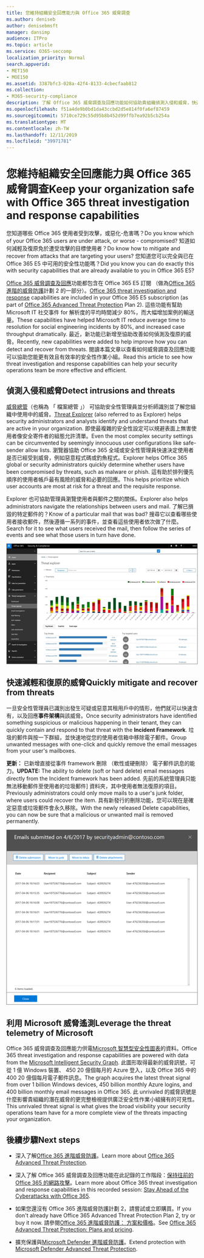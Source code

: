 ```yaml
---
title: 您維持組織安全回應能力與 Office 365 威脅調查
ms.author: deniseb
author: denisebmsft
manager: dansimp
audience: ITPro
ms.topic: article
ms.service: O365-seccomp
localization_priority: Normal
search.appverid:
- MET150
- MOE150
ms.assetid: 3387bfc3-028a-42f4-8133-4cbecfaab812
ms.collection:
- M365-security-compliance
description: 了解 Office 365 威脅調查及回應功能如何協助貴組織偵測入侵和威脅，快速地降低，以及復原威脅。
ms.openlocfilehash: f51a4de9b0bd1da43ccbd2d5e814f0fa6ef87459
ms.sourcegitcommit: 5710ce729c55d95b8b452d99ffb7ea92b5cb254a
ms.translationtype: MT
ms.contentlocale: zh-TW
ms.lasthandoff: 12/11/2019
ms.locfileid: "39971781"
---
```

# <a name="keep-your-organization-safe-with-office-365-threat-investigation-and-response-capabilities"></a><span data-ttu-id="8f874-103">您維持組織安全回應能力與 Office 365 威脅調查</span><span class="sxs-lookup"><span data-stu-id="8f874-103">Keep your organization safe with Office 365 threat investigation and response capabilities</span></span>

<span data-ttu-id="8f874-104">您知道哪些 Office 365 使用者受到攻擊，或惡化-危害嗎？</span><span class="sxs-lookup"><span data-stu-id="8f874-104">Do you know which of your Office 365 users are under attack, or worse - compromised?</span></span> <span data-ttu-id="8f874-105">知道如何減輕及復原免於遭受攻擊的目標使用者？</span><span class="sxs-lookup"><span data-stu-id="8f874-105">Do know how to mitigate and recover from attacks that are targeting your users?</span></span> <span data-ttu-id="8f874-106">您知道您可以完全與已在 Office 365 E5 中可用的安全性功能嗎？</span><span class="sxs-lookup"><span data-stu-id="8f874-106">Did you know you can do exactly this with security capabilities that are already available to you in Office 365 E5?</span></span>

<span data-ttu-id="8f874-107">[Office 365 威脅調查及回應](office-365-ti.md)功能都包含在 Office 365 E5 訂閱 （做為[Office 365 進階的威脅防護](office-365-atp.md)計劃 2 的一部分）。</span><span class="sxs-lookup"><span data-stu-id="8f874-107">[Office 365 threat investigation and response](office-365-ti.md) capabilities are included in your Office 365 E5 subscription (as part of [Office 365 Advanced Threat Protection](office-365-atp.md) Plan 2).</span></span> <span data-ttu-id="8f874-108">這些功能有幫助 Microsoft IT 社交事件 for 解析度的平均時間減少 80%，而大幅增加案例的輸送量。</span><span class="sxs-lookup"><span data-stu-id="8f874-108">These capabilities have helped Microsoft IT reduce average time to resolution for social engineering incidents by 80%, and increased case throughput dramatically.</span></span> <span data-ttu-id="8f874-109">最近，新功能已新增至協助改善如何偵測及復原的威脅。</span><span class="sxs-lookup"><span data-stu-id="8f874-109">Recently, new capabilities were added to help improve how you can detect and recover from threats.</span></span> <span data-ttu-id="8f874-110">閱讀本篇文章以查看如何威脅調查及回應功能可以協助您能更有效且有效率的安全性作業小組。</span><span class="sxs-lookup"><span data-stu-id="8f874-110">Read this article to see how threat investigation and response capabilities can help your security operations team be more effective and efficient.</span></span>

## <a name="detect-intrusions-and-threats"></a><span data-ttu-id="8f874-111">偵測入侵和威脅</span><span class="sxs-lookup"><span data-stu-id="8f874-111">Detect intrusions and threats</span></span>

<span data-ttu-id="8f874-112">[威脅總管](threat-explorer.md)（也稱為 「 檔案總管 」） 可協助安全性管理員並分析師識別並了解您組織中使用中的威脅。</span><span class="sxs-lookup"><span data-stu-id="8f874-112">[Threat Explorer](threat-explorer.md) (also referred to as Explorer) helps security administrators and analysts identify and understand threats that are active in your organization.</span></span> <span data-ttu-id="8f874-113">即使最複雜的安全性設定可以規避表面上無害使用者像安全寄件者的組態允許清單。</span><span class="sxs-lookup"><span data-stu-id="8f874-113">Even the most complex security settings can be circumvented by seemingly innocuous user configurations like safe-sender allow lists.</span></span> <span data-ttu-id="8f874-114">瀏覽器協助 Office 365 全域或安全性管理員快速決定使用者是否已經受到威脅，例如惡意程式碼或釣魚程式。</span><span class="sxs-lookup"><span data-stu-id="8f874-114">Explorer helps Office 365 global or security administrators quickly determine whether users have been compromised by threats, such as malware or phish.</span></span> <span data-ttu-id="8f874-115">這有助於排列優先順序的使用者帳戶最有風險的威脅和必要的回應。</span><span class="sxs-lookup"><span data-stu-id="8f874-115">This helps prioritize which user accounts are most at risk for a threat and the requisite response.</span></span>

<span data-ttu-id="8f874-116">Explorer 也可協助管理員瀏覽使用者與郵件之間的關係。</span><span class="sxs-lookup"><span data-stu-id="8f874-116">Explorer also helps administrators navigate the relationships between users and mail.</span></span> <span data-ttu-id="8f874-117">了解已損毀的特定郵件的？</span><span class="sxs-lookup"><span data-stu-id="8f874-117">Know of a particular mail that was bad?</span></span> <span data-ttu-id="8f874-118">搜尋它以查看哪些使用者接收郵件，然後遵循一系列的事件，並查看這些使用者依次做了什麼。</span><span class="sxs-lookup"><span data-stu-id="8f874-118">Search for it to see what users received the mail, then follow the series of events and see what those users in turn have done.</span></span>

![在 Office 365 中，惡意程式碼系列的色彩編碼的威脅總管的螢幕擷取畫面](../media/591338dd-252a-437d-b5f2-87aa42e74b0c.png)

## <a name="quickly-mitigate-and-recover-from-threats"></a><span data-ttu-id="8f874-120">快速減輕和復原的威脅</span><span class="sxs-lookup"><span data-stu-id="8f874-120">Quickly mitigate and recover from threats</span></span>

<span data-ttu-id="8f874-121">一旦安全性管理員已識別出發生可疑或惡意其租用戶中的情形，他們就可以快速含有，以及回應**事件架構**與該威脅。</span><span class="sxs-lookup"><span data-stu-id="8f874-121">Once security administrators have identified something suspicious or malicious happening in their tenant, they can quickly contain and respond to that threat with the **Incident Framework**.</span></span> <span data-ttu-id="8f874-122">垃圾的郵件與按一下群組，並快速地從您的使用者信箱中移除電子郵件。</span><span class="sxs-lookup"><span data-stu-id="8f874-122">Group unwanted messages with one-click and quickly remove the email messages from your user's mailboxes.</span></span>

 <span data-ttu-id="8f874-123">**更新：** 已新增直接從事件 framework 刪除 （軟性或硬刪除） 電子郵件訊息的能力。</span><span class="sxs-lookup"><span data-stu-id="8f874-123">**UPDATE:** The ability to delete (soft or hard delete) email messages directly from the Incident framework has been added.</span></span> <span data-ttu-id="8f874-124">先前的系統管理員只能無法移動郵件至使用者的垃圾郵件] 資料夾，其中使用者無法復原的項目。</span><span class="sxs-lookup"><span data-stu-id="8f874-124">Previously administrators could only move mails to a user's junk folder, where users could recover the item.</span></span> <span data-ttu-id="8f874-125">具有新發行的刪除功能，您可以現在是確定惡意或垃圾郵件會永久移除。</span><span class="sxs-lookup"><span data-stu-id="8f874-125">With the newly released Delete capabilities, you can now be sure that a malicious or unwanted mail is removed permanently.</span></span>

![事件修復工作的電子郵件清單的螢幕擷取畫面](../media/9d8452d3-d8d2-4b26-81f9-76396e08dd17.png)

## <a name="leverage-the-threat-telemetry-of-microsoft"></a><span data-ttu-id="8f874-127">利用 Microsoft 威脅遙測</span><span class="sxs-lookup"><span data-stu-id="8f874-127">Leverage the threat telemetry of Microsoft</span></span>

<span data-ttu-id="8f874-128">Office 365 威脅調查及回應能力供電[Microsoft 智慧型安全性圖表](https://cloud-platform-assets.azurewebsites.net/intelligent-security-graph/)的資料。</span><span class="sxs-lookup"><span data-stu-id="8f874-128">Office 365 threat investigation and response capabilities are powered with data from the [Microsoft Intelligent Security Graph](https://cloud-platform-assets.azurewebsites.net/intelligent-security-graph/).</span></span> <span data-ttu-id="8f874-129">此圖形取得最新的威脅訊號，可從 1 億 Windows 裝置、 450 20 億個每月的 Azure 登入，以及 Office 365 中的 400 20 億個每月電子郵件訊息。</span><span class="sxs-lookup"><span data-stu-id="8f874-129">The graph acquires the latest threat signal from over 1 billion Windows devices, 450 billion monthly Azure logins, and 400 billion monthly email messages in Office 365.</span></span> <span data-ttu-id="8f874-130">此 unrivaled 的威脅訊號是什麼影響貴組織的潛在威脅的更完整檢視提供廣泛安全性作業小組擁有的可見性。</span><span class="sxs-lookup"><span data-stu-id="8f874-130">This unrivaled threat signal is what gives the broad visibility your security operations team have for a more complete view of the threats impacting your organization.</span></span>

## <a name="next-steps"></a><span data-ttu-id="8f874-131">後續步驟</span><span class="sxs-lookup"><span data-stu-id="8f874-131">Next steps</span></span>

- <span data-ttu-id="8f874-132">深入了解[Office 365 進階威脅防護](office-365-atp.md)。</span><span class="sxs-lookup"><span data-stu-id="8f874-132">Learn more about [Office 365 Advanced Threat Protection](office-365-atp.md).</span></span>

- <span data-ttu-id="8f874-133">深入了解 Office 365 威脅調查及回應功能在此記錄的工作階段：[保持往前的 Office 365 的網路攻擊](https://myignite.microsoft.com/videos/53723)。</span><span class="sxs-lookup"><span data-stu-id="8f874-133">Learn more about Office 365 threat investigation and response capabilities in this recorded session: [Stay Ahead of the Cyberattacks with Office 365](https://myignite.microsoft.com/videos/53723).</span></span>

- <span data-ttu-id="8f874-134">如果您還沒有 Office 365 進階威脅防護計劃 2，請嘗試或立即購買。</span><span class="sxs-lookup"><span data-stu-id="8f874-134">If you don't already have Office 365 Advanced Threat Protection Plan 2, try or buy it now.</span></span> <span data-ttu-id="8f874-135">請參閱[Office 365 進階威脅防護： 方案和價格](https://products.office.com/exchange/advance-threat-protection#pmg-allup-content)。</span><span class="sxs-lookup"><span data-stu-id="8f874-135">See [Office 365 Advanced Threat Protection: Plans and pricing](https://products.office.com/exchange/advance-threat-protection#pmg-allup-content).</span></span>

- <span data-ttu-id="8f874-136">擴充保護與[Microsoft Defender 進階威脅防護](https://docs.microsoft.com/windows/security/threat-protection/microsoft-defender-atp/microsoft-defender-advanced-threat-protection)。</span><span class="sxs-lookup"><span data-stu-id="8f874-136">Extend protection with [Microsoft Defender Advanced Threat Protection](https://docs.microsoft.com/windows/security/threat-protection/microsoft-defender-atp/microsoft-defender-advanced-threat-protection).</span></span>
